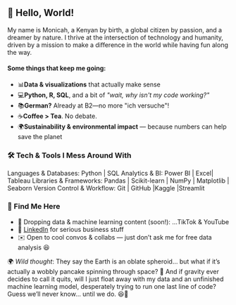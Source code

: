 ## 👋 Hello, World!

My name is Monicah, a Kenyan by birth, a global citizen by passion, and a dreamer by nature. 
I thrive at the intersection of technology and humanity, driven by a mission to make a difference in the world while having fun along the way.

#### Some things that keep me going:
- 📊**Data & visualizations** that actually make sense
- 💻**Python, R, SQL**, and a bit of *"wait, why isn't my code working?"*
- 📚**German?** Already at B2—no more "ich versuche"!
- ☕**Coffee > Tea**. No debate.
- 🌍**Sustainability & environmental impact** — because numbers can help save the planet
  
### 🛠️ Tech & Tools I Mess Around With
Languages & Databases: Python | SQL
Analytics & BI: Power BI | Excel| Tableau
Libraries & Frameworks: Pandas | Scikit-learn | NumPy | Matplotlib | Seaborn
Version Control & Workflow: Git | GitHub |Kaggle |Streamlit

### 🌟 Find Me Here
- 🚀 Dropping data & machine learning content (soon!): …TikTok & YouTube
- 🔗 [LinkedIn](https://www.linkedin.com/in/monicah-njiiri-36555526a/) for serious business stuff
- ✉️ Open to cool convos & collabs — just don’t ask me for free data analysis 😆

🌍 *Wild thought*: They say the Earth is an oblate spheroid… but what if it’s actually a wobbly pancake spinning through space? 🤔 And if gravity ever decides to call it quits, will I just float away with my data and an unfinished machine learning model, desperately trying to run one last line of code? Guess we’ll never know… until we do. 😆🚀
